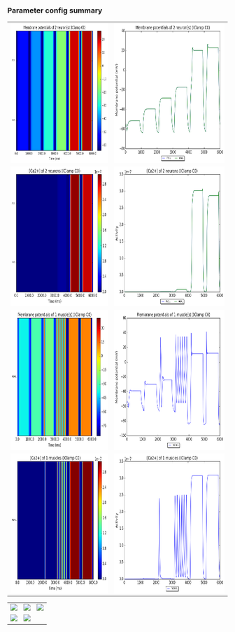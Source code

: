 ### Parameter config summary 
<table>

<tr>
  <td><a href="neurons_C0_IClamp.png"/><img alt=" " src="neurons_C0_IClamp.png" height="320"/></a></td>
  <td><a href="traces_neuron_IClamp_C0.png"/><img alt=" " src="traces_neuron_IClamp_C0.png" height="320"/></a></td>
</tr>

<tr>
  <td><a href="neuron_activity_C0_IClamp.png"/><img alt=" " src="neuron_activity_C0_IClamp.png" height="320"/></a></td>
  <td><a href="traces_neuron_activity_IClamp_C0.png"/><img alt=" " src="traces_neuron_activity_IClamp_C0.png" height="320"/></a></td>
</tr>

<tr>
  <td><a href="muscles_C0_IClamp.png"/><img alt=" " src="muscles_C0_IClamp.png" height="320"/></a></td>
  <td><a href="traces_muscles_IClamp_C0.png"/><img alt=" " src="traces_muscles_IClamp_C0.png" height="320"/></a></td>
</tr>

<tr>
  <td><a href="muscle_activity_C0_IClamp.png"/><img alt=" " src="muscle_activity_C0_IClamp.png" height="320"/></a></td>
  <td><a href="traces_muscles_activity_IClamp_C0.png"/><img alt=" " src="traces_muscles_activity_IClamp_C0.png" height="320"/></a></td>
</tr>
</table>
<table>

<tr><td><a href="c302_C0_IClamp_exc_to_neurons.png"/><img alt=" " src="c302_C0_IClamp_exc_to_neurons.png" height="320"/></a></td>

  <td><a href="c302_C0_IClamp_inh_to_neurons.png"/><img alt=" " src="c302_C0_IClamp_inh_to_neurons.png" height="320"/></a></td>

  <td><a href="c302_C0_IClamp_elec_to_neurons.png"/><img alt=" " src="c302_C0_IClamp_elec_to_neurons.png" height="320"/></a></td></tr>

<tr><td><a href="c302_C0_IClamp_exc_to_muscles.png"/><img alt=" " src="c302_C0_IClamp_exc_to_muscles.png" height="320"/></a></td>

  <td><a href="c302_C0_IClamp_inh_to_muscles.png"/><img alt=" " src="c302_C0_IClamp_inh_to_muscles.png" height="320"/></a></td></tr>
</table>
